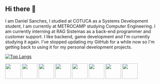 ## Hi there 👋

I am Daniel Sanches, I studied at COTUCA as a Systems Development student, I am currently at METROCAMP studying Computer Engineering. I am currently interning at RAG Sistemas as a back-end programmer and customer support. I like backend, game development and I'm currently studying it again. I've stopped updating my GitHub for a while now so I'm getting back to using it for my personal development projects.

[![Top Langs](https://github-readme-stats.vercel.app/api/top-langs/?username=sanyyel&layout=donut-vertical)](https://github.com/anuraghazra/github-readme-stats)

<div>
  <img src="https://cdn.jsdelivr.net/gh/devicons/devicon@latest/icons/python/python-original.svg" width="50" height="50"/>
  <img src="https://cdn.jsdelivr.net/gh/devicons/devicon@latest/icons/csharp/csharp-original.svg" width="50" height="50"/>
  <img src="https://cdn.jsdelivr.net/gh/devicons/devicon@latest/icons/dotnetcore/dotnetcore-original.svg" width="50" height="50"/>
  <img src="https://cdn.jsdelivr.net/gh/devicons/devicon@latest/icons/html5/html5-original.svg" width="50" height="50"/>
  <img src="https://cdn.jsdelivr.net/gh/devicons/devicon@latest/icons/javascript/javascript-original.svg" width="50" height="50"/>
  <img src="https://cdn.jsdelivr.net/gh/devicons/devicon@latest/icons/css3/css3-original.svg" width="50" height="50"/>
  <img src="https://cdn.jsdelivr.net/gh/devicons/devicon@latest/icons/vuejs/vuejs-original.svg" width="50" height="50"/>
  <img src="https://cdn.jsdelivr.net/gh/devicons/devicon@latest/icons/unity/unity-original.svg" width="50" height="50"/>
  
</div>

<!--
**Sanyyel/sanyyel** is a ✨ _special_ ✨ repository because its `README.md` (this file) appears on your GitHub profile.

Here are some ideas to get you started:

- 🔭 I’m currently working on ...
- 🌱 I’m currently learning ...
- 👯 I’m looking to collaborate on ...
- 🤔 I’m looking for help with ...
- 💬 Ask me about ...
- 📫 How to reach me: ...
- 😄 Pronouns: ...
- ⚡ Fun fact: ...
-->
